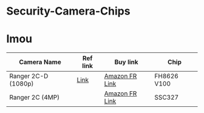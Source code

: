 # Security-Camera-Chips

# Imou
| Camera Name         | Ref link           | Buy link  | Chip |
| -------------       |------------- |-------------|----- |
| Ranger 2C-D (1080p) | [Link](https://www.imoulife.com/fr/product/detail/Ranger2c)      | [Amazon FR Link](https://www.amazon.fr/gp/product/B08X6DCJT2/ref=ppx_yo_dt_b_asin_title_o00_s00?ie=UTF8&psc=1) | FH8626 V100|
| Ranger 2C (4MP)     | []()           |   [Amazon FR Link](https://www.amazon.fr/gp/product/B095Y1JNHG/ref=ppx_yo_dt_b_asin_title_o00_s00?ie=UTF8&psc=1) | SSC327|
